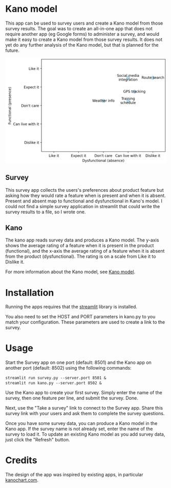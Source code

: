 # Kano model
This app can be used to survey users and create a Kano model from those survey results. The goal was to create an all-in-one app that does not require another app (eg Google forms) to administer a survey, and would make it easy to create a Kano model from those survey results. It does not yet do any further analysis of the Kano model, but that is planned for the future.

![Kano model](images/kano-model.png)

## Survey
This survey app collects the users's preferences about product feature but asking how they would rate a feature when is present and when it is absent. Present and absent map to functional and dysfunctional in Kano's model. I could not find a simple survey application in streamlit that could write the survey results to a file, so I wrote one.

## Kano
The kano app reads survey data and produces a Kano model. The y-axis shows the average rating of a feature when it is present in the product (functional), and the x-axis the average rating of a feature when it is absent from the product (dysfunctional). The rating is on a scale from Like it to Dislike it. 

For more information about the Kano model, see [Kano model](https://en.wikipedia.org/wiki/Kano_model).

# Installation
Running the apps requires that the [streamlit](http://streamlit.io) library is installed.

You also need to set the HOST and PORT parameters in kano.py to you match your configuration. These parameters are used to create a link to the survey.

# Usage
Start the Survey app on one port (default: 8501) and the Kano app on another port (default: 8502) using the following commands:

```
streamlit run survey.py --server.port 8501 &
streamlit run kano.py --server.port 8502 &
```

Use the Kano app to create your first survey. Simply enter the name of the survey, then one feature per line, and submit the survey. Done.

Next, use the "Take a survey" link to connect to the Survey app. Share this survey link with your users and ask them to complete the survey questions.

Once you have some survey data, you can produce a Kano model in the Kano app. If the survey name is not already set, enter the name of the survey to load it. To update an existing Kano model as you add survey data, just click the "Refresh" button.

# Credits
The design of the app was inspired by existing apps, in particular [kanochart.com](http://kanochart.com).